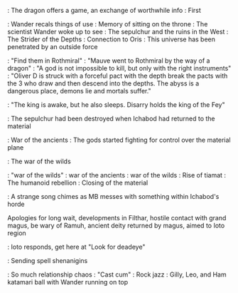 : The dragon offers a game, an exchange of worthwhile info
	: First 
	
: Wander recals things of use
	: Memory of sitting on the throne
	: The scientist Wander woke up to see
	: The sepulchur and the ruins in the West
	: The Strider of the Depths
	: Connection to Oris
	: This universe has been penetrated by an outside force
	
: "Find them in Rothmiral"
: "Mauve went to Rothmiral by the way of a dragon"
: "A god is not impossible to kill, but only with the right instruments"
: "Oliver D is struck with a forceful pact with the depth
break the pacts with the 3 who draw and then descend into the depths.
The abyss is a dangerous place, demons lie and mortals suffer."

: "The king is awake, but he also sleeps. Disarry holds the king of the Fey"

: The sepulchur had been destroyed when Ichabod had returned to the material

: War of the ancients
	: The gods started fighting for control over the material plane

: The war of the wilds 

: "war of the wilds"
: war of the ancients
: war of the wilds
: Rise of tiamat
: The humanoid rebellion
: Closing of the material

: A strange song chimes as MB messes with something within Ichabod's horde

Apologies for long wait, developments in Filthar, hostile contact with grand magus, be wary of Ramuh, ancient deity returned by magus, aimed to Ioto region

: Ioto responds, get here at "Look for deadeye"

: Sending spell shenanigins

: So much relationship chaos
	: "Cast cum"
	: Rock jazz
	: Gilly, Leo, and Ham katamari ball with Wander running on top 
